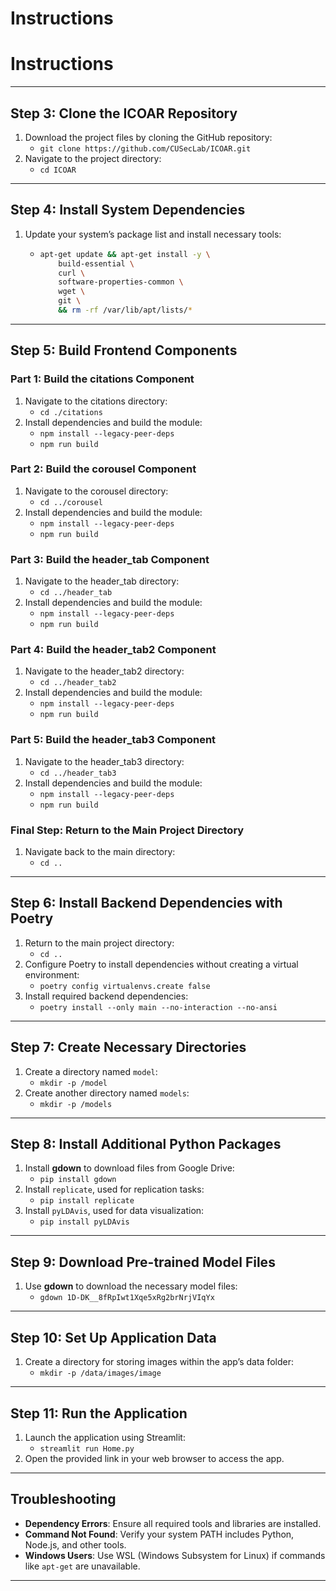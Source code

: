 # Instructions

# Instructions

---

## Step 3: Clone the ICOAR Repository

1. Download the project files by cloning the GitHub repository:
   - `git clone https://github.com/CUSecLab/ICOAR.git`
2. Navigate to the project directory:
   - `cd ICOAR`

---

## Step 4: Install System Dependencies

1. Update your system’s package list and install necessary tools:
   - ```bash
     apt-get update && apt-get install -y \
         build-essential \
         curl \
         software-properties-common \
         wget \
         git \
         && rm -rf /var/lib/apt/lists/*
     ```

---


## Step 5: Build Frontend Components

### Part 1: Build the citations Component
1. Navigate to the citations directory:
   - `cd ./citations`
2. Install dependencies and build the module:
   - `npm install --legacy-peer-deps`
   - `npm run build`

### Part 2: Build the corousel Component
1. Navigate to the corousel directory:
   - `cd ../corousel`
2. Install dependencies and build the module:
   - `npm install --legacy-peer-deps`
   - `npm run build`

### Part 3: Build the header_tab Component
1. Navigate to the header_tab directory:
   - `cd ../header_tab`
2. Install dependencies and build the module:
   - `npm install --legacy-peer-deps`
   - `npm run build`

### Part 4: Build the header_tab2 Component
1. Navigate to the header_tab2 directory:
   - `cd ../header_tab2`
2. Install dependencies and build the module:
   - `npm install --legacy-peer-deps`
   - `npm run build`

### Part 5: Build the header_tab3 Component
1. Navigate to the header_tab3 directory:
   - `cd ../header_tab3`
2. Install dependencies and build the module:
   - `npm install --legacy-peer-deps`
   - `npm run build`

### Final Step: Return to the Main Project Directory
1. Navigate back to the main directory:
   - `cd ..`

---

## Step 6: Install Backend Dependencies with Poetry

1. Return to the main project directory:
   - `cd ..`
2. Configure Poetry to install dependencies without creating a virtual environment:
   - `poetry config virtualenvs.create false`
3. Install required backend dependencies:
   - `poetry install --only main --no-interaction --no-ansi`

---

## Step 7: Create Necessary Directories

1. Create a directory named `model`:
   - `mkdir -p /model`
2. Create another directory named `models`:
   - `mkdir -p /models`

---

## Step 8: Install Additional Python Packages

1. Install **gdown** to download files from Google Drive:
   - `pip install gdown`
2. Install `replicate`, used for replication tasks:
   - `pip install replicate`
3. Install `pyLDAvis`, used for data visualization:
   - `pip install pyLDAvis`

---

## Step 9: Download Pre-trained Model Files

1. Use **gdown** to download the necessary model files:
   - `gdown 1D-DK__8fRpIwt1Xqe5xRg2brNrjVIqYx`

---

## Step 10: Set Up Application Data

1. Create a directory for storing images within the app’s data folder:
   - `mkdir -p /data/images/image`

---

## Step 11: Run the Application

1. Launch the application using Streamlit:
   - `streamlit run Home.py`
2. Open the provided link in your web browser to access the app.

---

## Troubleshooting

- **Dependency Errors**: Ensure all required tools and libraries are installed.
- **Command Not Found**: Verify your system PATH includes Python, Node.js, and other tools.
- **Windows Users**: Use WSL (Windows Subsystem for Linux) if commands like `apt-get` are unavailable.

---

